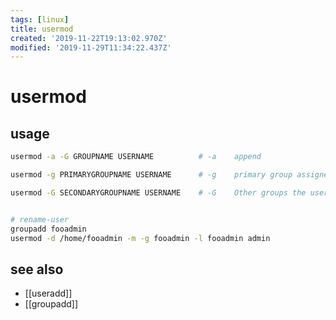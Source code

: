 ```yaml
---
tags: [linux]
title: usermod
created: '2019-11-22T19:13:02.970Z'
modified: '2019-11-29T11:34:22.437Z'
---
```


# usermod

## usage

```sh
usermod -a -G GROUPNAME USERNAME          # -a    append

usermod -g PRIMARYGROUPNAME USERNAME      # -g    primary group assigned to the users

usermod -G SECONDARYGROUPNAME USERNAME    # -G    Other groups the user belongs to


# rename-user
groupadd fooadmin
usermod -d /home/fooadmin -m -g fooadmin -l fooadmin admin
```


## see also
- [[useradd]]
- [[groupadd]]
